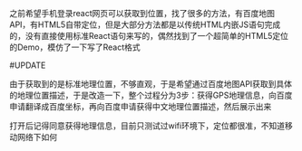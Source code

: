 之前希望手机登录react网页可以获取到位置，找了很多的方法，有百度地图API，有HTML5自带定位，但是大部分方法都是以传统HTML内嵌JS语句完成的，没有直接使用标准React语句来写的，偶然找到了一个超简单的HTML5定位的Demo，模仿了一下写了React格式

#UPDATE

由于获取到的是标准地理位置，不够直观，于是希望通过百度地图API获取到具体的地理位置描述，于是改造一下，整个过程分为3步：获得GPS地理信息，向百度申请翻译成百度坐标，再向百度申请获得中文地理位置描述，然后展示出来

打开后记得同意获得地理信息，目前只测试过wifi环境下，定位都很准，不知道移动网络下如何

